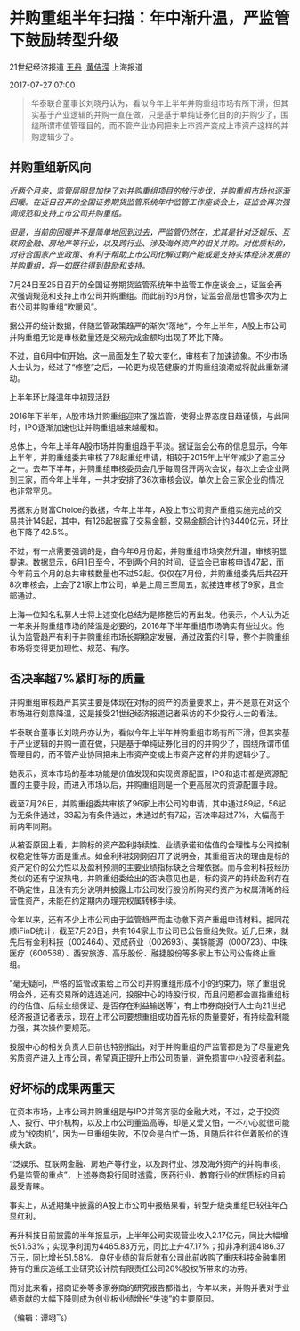# 并购重组半年扫描：年中渐升温，严监管下鼓励转型升级

21世纪经济报道 [王丹](https://m.21jingji.com/reader/getListByAuthor?author=王丹) ,[黄佶滢](https://m.21jingji.com/reader/getListByAuthor?author=黄佶滢) 上海报道

2017-07-27 07:00

> 华泰联合董事长刘晓丹认为，看似今年上半年并购重组市场有所下滑，但其实基于产业逻辑的并购一直在做，只是基于单纯证券化目的的并购少了，围绕所谓市值管理目的，而不管产业协同把未上市资产变成上市资产这样的并购逻辑少了。

## 并购重组新风向

*近两个月来，监管层明显加快了对并购重组项目的放行步伐，并购重组市场也逐渐回暖。在近日召开的全国证券期货监管系统年中监管工作座谈会上，证监会再次强调规范和支持上市公司并购重组。*

*但是，当前的回暖并不是简单地回到过去，严监管仍然在，尤其是针对泛娱乐、互联网金融、房地产等行业，以及跨行业、涉及海外资产的相关并购。对优质标的，对符合国家产业政策、有利于帮助上市公司化解过剩产能或是支持实体经济发展的并购重组，将一如既往得到鼓励和支持。*

7月24日至25日召开的全国证券期货监管系统年中监管工作座谈会上，证监会再次强调规范和支持上市公司并购重组。而此前的6月份，证监会高层也曾多次为上市公司并购重组“吹暖风”。

据公开的统计数据，伴随监管政策趋严的渐次“落地”，今年上半年，A股上市公司并购重组无论是审核数量还是交易完成金额均出现了环比下降。

不过，自6月中旬开始，这一局面发生了较大变化，审核有了加速迹象。不少市场人士认为，经过了“修整”之后，一轮更为规范健康的并购重组浪潮或将就此重新涌动。

上半年环比降温年中初现活跃

2016年下半年，A股市场并购重组迎来了强监管，使得业界态度日趋谨慎，与此同时，IPO逐渐加速也让并购重组越来越缓和。

总体上，今年上半年A股市场并购重组趋于平淡。据证监会公布的信息显示，今年上半年，并购重组委共审核了78起重组申请，相较于2015年上半年减少了逾三分之一。去年下半年，并购重组审核委员会几乎每周召开两次会议，每次上会企业两到三家，而今年上半年，一共才安排了36次审核会议，单次上会三家企业的情况也非常罕见。

另据东方财富Choice的数据，今年上半年，A股上市公司资产重组实施完成的交易共计149起，其中，有126起披露了交易金额，交易金额合计约3440亿元，环比也下降了42.5%。

不过，有一点需要强调的是，自今年6月份起，并购重组市场突然升温，审核明显提速。数据显示，6月1日至今，不到两个月的时间，证监会已审核申请47起，而今年前五个月的总共审核数量也不过52起。仅仅在7月份，并购重组委先后共召开8次审核会，上会了21家上市公司，单是上周三至周五，就接连审核了9家，且全部通过。

上海一位知名私募人士将上述变化总结为是修整后的再出发。他表示，个人认为近一年来并购重组市场的降温是必要的，2016年下半年重组市场确实有些过火。他认为监管趋严有利于并购重组市场长期稳定发展，通过政策的引导，整个并购重组市场将变得更加理性、规范、有序。

## 否决率超7%紧盯标的质量

并购重组审核趋严其实主要是体现在对标的资产的质量要求上，并不是意在对这个市场进行刻意降温，这是接受21世纪经济报道记者采访的不少投行人士的看法。

华泰联合董事长刘晓丹亦认为，看似今年上半年并购重组市场有所下滑，但其实基于产业逻辑的并购一直在做，只是基于单纯证券化目的的并购少了，围绕所谓市值管理目的，而不管产业协同把未上市资产变成上市资产这样的并购逻辑少了。

她表示，资本市场的基本功能是价值发现和实现资源配置，IPO和退市都是资源配置的主要手段，而进入市场以后，并购重组则是一个更高层次的资源配置手段。

截至7月26日，并购重组委共审核了96家上市公司的申请，其中通过89起，56起为无条件通过，33起为有条件通过，未通过的有7起，否决率超过7%，大幅高于前两年同期。

从被否原因上看，并购标的资产盈利持续性、业绩承诺和估值的合理性与公司控制权稳定性等方面是重点。如金利科技刚刚召开了说明会，其重组否决的理由是标的资产定价的公允性以及盈利预测的主要业绩指标缺乏合理依据。而与金利科技经历类似的还有宁波热电，并购重组委给出的否决意见也是，标的资产的持续盈利存在不确定性，且没有充分说明并披露上市公司发行股份所购买的资产为权属清晰的经营性资产，未能在约定期内办理完权属转移手续。

今年以来，还有不少上市公司由于监管趋严而主动撤下资产重组申请材料。据同花顺iFinD统计，截至7月26日，共有164家上市公司已公告重组失败。近几日来，就先后有金利科技（002464）、双成药业（002693）、美锦能源（000723）、中珠医疗（600568）、西安旅游、高乐股份、融捷股份等多家上市公司公告终止重组。

“毫无疑问，严格的监管政策给上市公司并购重组形成不小的约束力，除了重组说明会外，还有交易所的连连追问，投服中心的持股行权，而且问题都会直指重组标的的估值、后续业绩保证、是否存在利益输送等”，有上市券商投行人士向21世纪经济报道记者表示，现在上市公司要想重组成功首先标的质量要好，有持续盈利能力强，其次操作要规范。

投服中心的相关负责人日前也特别指出，对于并购重组的严监管都是为了尽量避免劣质资产进入上市公司，希望真正提升上市公司质量，避免损害中小投资者利益。

## 好坏标的成果两重天

在资本市场，上市公司并购重组是与IPO并驾齐驱的金融大戏，不过，之于投资人、投行、中介机构，以及上市公司董监高等，却是又爱又怕，一不小心就很可能成为“绞肉机”，因为一旦重组失败，不仅会是白忙一场，且随后往往伴着股价的连续大跌。

“泛娱乐、互联网金融、房地产等行业，以及跨行业、涉及海外资产的并购审核，仍是监管的重点”，上述券商投行同时透露，医药行业、教育行业的优质标的目前最受青睐。

事实上，从近期集中披露的A股上市公司中报结果看，转型升级类重组已较往年凸显红利。

再升科技日前披露的半年报显示，上半年公司实现营业收入2.17亿元，同比大幅增长51.63%；实现净利润为4465.83万元，同比上升47.17%；扣非净利润4186.37万元，同比增长51.58%。良好业绩的背后就有公司此前收购了重庆科技金融集团持有的重庆造纸工业研究设计院有限责任公司20%股权所带来的功劳。

而对比来看，招商证券等多家券商的研究报告都指出，今年以来，并购并表对于业绩贡献的大幅下降则成为创业板业绩增长“失速”的主要原因。

（编辑：谭翊飞）